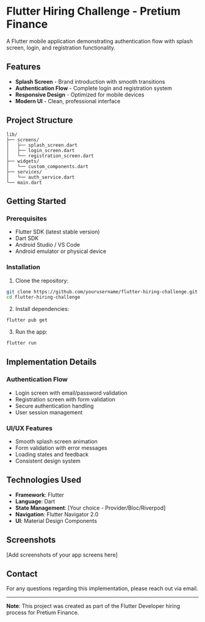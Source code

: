 # Flutter Hiring Challenge - Pretium Finance

A Flutter mobile application demonstrating authentication flow with splash screen, login, and registration functionality.

## Features

- **Splash Screen** - Brand introduction with smooth transitions
- **Authentication Flow** - Complete login and registration system
- **Responsive Design** - Optimized for mobile devices
- **Modern UI** - Clean, professional interface

## Project Structure

```
lib/
├── screens/
│   ├── splash_screen.dart
│   ├── login_screen.dart
│   └── registration_screen.dart
├── widgets/
│   └── custom_components.dart
├── services/
│   └── auth_service.dart
└── main.dart
```

## Getting Started

### Prerequisites
- Flutter SDK (latest stable version)
- Dart SDK
- Android Studio / VS Code
- Android emulator or physical device

### Installation

1. Clone the repository:
```bash
git clone https://github.com/yourusername/flutter-hiring-challenge.git
cd flutter-hiring-challenge
```

2. Install dependencies:
```bash
flutter pub get
```

3. Run the app:
```bash
flutter run
```

## Implementation Details

### Authentication Flow
- Login screen with email/password validation
- Registration screen with form validation
- Secure authentication handling
- User session management

### UI/UX Features
- Smooth splash screen animation
- Form validation with error messages
- Loading states and feedback
- Consistent design system

## Technologies Used

- **Framework**: Flutter
- **Language**: Dart
- **State Management**: [Your choice - Provider/Bloc/Riverpod]
- **Navigation**: Flutter Navigator 2.0
- **UI**: Material Design Components

## Screenshots

[Add screenshots of your app screens here]

## Contact

For any questions regarding this implementation, please reach out via email.

---

**Note**: This project was created as part of the Flutter Developer hiring process for Pretium Finance.